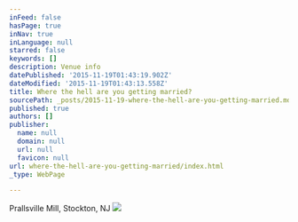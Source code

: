```yaml
---
inFeed: false
hasPage: true
inNav: true
inLanguage: null
starred: false
keywords: []
description: Venue info
datePublished: '2015-11-19T01:43:19.902Z'
dateModified: '2015-11-19T01:43:13.558Z'
title: Where the hell are you getting married?
sourcePath: _posts/2015-11-19-where-the-hell-are-you-getting-married.md
published: true
authors: []
publisher:
  name: null
  domain: null
  url: null
  favicon: null
url: where-the-hell-are-you-getting-married/index.html
_type: WebPage

---
```

Prallsville Mill, Stockton, NJ
![](https://the-grid-user-content.s3-us-west-2.amazonaws.com/25c7291b-ddef-4830-a024-52b7bc81bbbf.jpg)